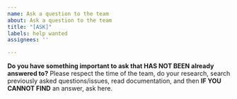 ```yaml
---
name: Ask a question to the team
about: Ask a question to the team
title: "[ASK]"
labels: help wanted
assignees: ''

---
```


**Do you have something important to ask that HAS NOT BEEN already answered to?**
Please respect the time of the team, do your research, search previously asked questions/issues, read documentation, and then **IF YOU CANNOT FIND** an answer, ask here.

